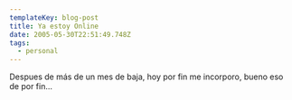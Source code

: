 ```yaml
---
templateKey: blog-post
title: Ya estoy Online
date: 2005-05-30T22:51:49.748Z
tags:
  - personal
---
```

Despues de más de un mes de baja, hoy por fin me incorporo, bueno eso de por fin...
